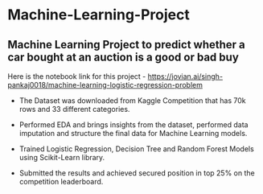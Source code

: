 # Machine-Learning-Project

## Machine Learning Project to predict whether a car bought at an auction is a good or bad buy


Here is the notebook link for this project - https://jovian.ai/singh-pankaj0018/machine-learning-logistic-regression-problem

- The Dataset was downloaded from Kaggle Competition that has 70k rows and 33 different categories.

- Performed EDA and brings insights from the dataset, performed data imputation and structure the final data for Machine Learning models.

- Trained Logistic Regression, Decision Tree and Random Forest Models using Scikit-Learn library.

- Submitted the results and achieved secured position in top 25% on the competition leaderboard.



